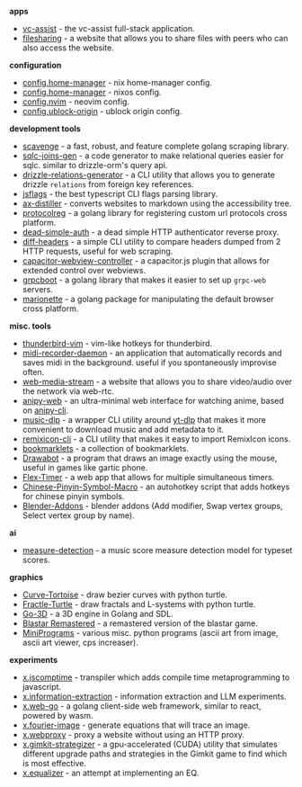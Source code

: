 **apps**

- [vc-assist](https://github.com/vc-assist) - the vc-assist full-stack application.
- [filesharing](https://github.com/LQR471814/filesharing) - a website that allows you to share files with peers who can also access the website.

**configuration**

- [config.home-manager](https://github.com/LQR471814/config.home-manager) - nix home-manager config.
- [config.home-manager](https://github.com/LQR471814/config.nixos) - nixos config.
- [config.nvim](https://github.com/LQR471814/config.nvim) - neovim config.
- [config.ublock-origin](https://github.com/LQR471814/config.ublock-origin) - ublock origin config.

**development tools**

- [scavenge](https://github.com/LQR471814/scavenge) - a fast, robust, and feature complete golang scraping library.
- [sqlc-joins-gen](https://github.com/LQR471814/sqlc-joins-gen) - a code generator to make relational queries easier for sqlc. similar to drizzle-orm's query api.
- [drizzle-relations-generator](https://github.com/LQR471814/drizzle-relations-generator) - a CLI utility that allows you to generate drizzle `relations` from foreign key references.
- [jsflags](https://github.com/LQR471814/jsflags) - the best typescript CLI flags parsing library.
- [ax-distiller](https://github.com/LQR471814/ax-distiller) - converts websites to markdown using the accessibility tree.
- [protocolreg](https://github.com/LQR471814/protocolreg.git) - a golang library for registering custom url protocols cross platform. 
- [dead-simple-auth](https://github.com/LQR471814/dead-simple-auth) - a dead simple HTTP authenticator reverse proxy.
- [diff-headers](https://github.com/LQR471814/diff-headers) - a simple CLI utility to compare headers dumped from 2 HTTP requests, useful for web scraping.
- [capacitor-webview-controller](https://github.com/LQR471814/capacitor-webview-controller) - a capacitor.js plugin that allows for extended control over webviews.
- [grpcboot](https://github.com/LQR471814/grpcboot) - a golang library that makes it easier to set up `grpc-web` servers.
- [marionette](https://github.com/LQR471814/marionette) - a golang package for manipulating the default browser cross platform.

**misc. tools**

- [thunderbird-vim](https://github.com/LQR471814/thunderbird-vim) -  vim-like hotkeys for thunderbird.
- [midi-recorder-daemon](https://github.com/LQR471814/midi-recorder-daemon) - an application that automatically records and saves midi in the background. useful if you spontaneously improvise often. 
- [web-media-stream](https://github.com/LQR471814/web-media-stream) - a website that allows you to share video/audio over the network via web-rtc.
- [anipy-web](https://github.com/LQR471814/anipy-web) - an ultra-minimal web interface for watching anime, based on [anipy-cli](https://github.com/sdaqo/anipy-cli/tree/master).
- [music-dlp](https://github.com/LQR471814/music-dlp) - a wrapper CLI utility around [yt-dlp](https://github.com/yt-dlp/yt-dlp) that makes it more convenient to download music and add metadata to it.
- [remixicon-cli](https://github.com/LQR471814/remixicon-cli) - a CLI utility that makes it easy to import RemixIcon icons.
- [bookmarklets](https://github.com/LQR471814/bookmarklets) - a collection of bookmarklets.
- [Drawabot](https://github.com/LQR471814/Drawabot) - a program that draws an image exactly using the mouse, useful in games like gartic phone.
- [Flex-Timer](https://github.com/LQR471814/Flex-Timer) - a web app that allows for multiple simultaneous timers.
- [Chinese-Pinyin-Symbol-Macro](https://github.com/LQR471814/Chinese-Pinyin-Symbol-Macro) - an autohotkey script that adds hotkeys for chinese pinyin symbols.
- [Blender-Addons](https://github.com/LQR471814/Blender-Addons) - blender addons (Add modifier, Swap vertex groups, Select vertex group by name).

**ai**

- [measure-detection](https://github.com/LQR471814/measure-detection) - a music score measure detection model for typeset scores.

**graphics**

- [Curve-Tortoise](https://github.com/LQR471814/Curve-Tortoise) - draw bezier curves with python turtle.
- [Fractle-Turtle](https://github.com/LQR471814/Fractal-Turtle) - draw fractals and L-systems with python turtle.
- [Go-3D](https://github.com/LQR471814/Go-3D) - a 3D engine in Golang and SDL.
- [Blastar Remastered](https://github.com/LQR471814/Blastar-Remastered) - a remastered version of the blastar game.
- [MiniPrograms](https://github.com/LQR471814/MiniPrograms) - various misc. python programs (ascii art from image, ascii art viewer, cps increaser).

**experiments**

- [x.jscomptime](https://github.com/LQR471814/x.jscomptime) - transpiler which adds compile time metaprogramming to javascript.
- [x.information-extraction](https://github.com/LQR471814/x.information-extraction) - information extraction and LLM experiments.
- [x.web-go](https://github.com/LQR471814/x.web-go) - a golang client-side web framework, similar to react, powered by wasm.
- [x.fourier-image](https://github.com/LQR471814/x.fourier-image) - generate equations that will trace an image.
- [x.webproxy](https://github.com/LQR471814/x.webproxy) - proxy a website without using an HTTP proxy.
- [x.gimkit-strategizer](https://github.com/LQR471814/x.gimkit-strategizer) - a gpu-accelerated (CUDA) utility that simulates different upgrade paths and strategies in the Gimkit game to find which is most effective.
- [x.equalizer](https://github.com/LQR471814/x.equalizer) - an attempt at implementing an EQ.
